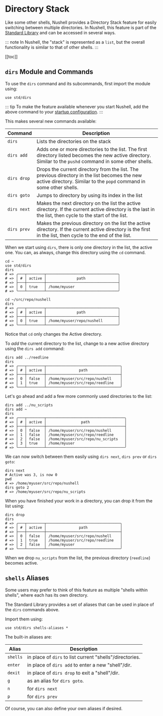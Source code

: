 # Directory Stack

Like some other shells, Nushell provides a Directory Stack feature for easily switching between multiple directories. In Nushell, this feature is part of the [Standard Library](./standard_library.md) and can be accessed in several ways.

::: note
In Nushell, the "stack" is represented as a `list`, but the overall functionality is similar to that of other shells.
:::

[[toc]]

## `dirs` Module and Commands

To use the `dirs` command and its subcommands, first import the module using:

```nu
use std/dirs
```

::: tip
To make the feature available whenever you start Nushell, add the above command to your [startup configuration](./configuration.md).
:::

This makes several new commands available:

| Command     | Description                                                                                                                                                         |
| ----------- | ------------------------------------------------------------------------------------------------------------------------------------------------------------------- |
| `dirs`      | Lists the directories on the stack                                                                                                                                  |
| `dirs add`  | Adds one or more directories to the list. The first directory listed becomes the new active directory. Similar to the `pushd` command in some other shells.         |
| `dirs drop` | Drops the current directory from the list. The previous directory in the list becomes the new active directory. Similar to the `popd` command in some other shells. |
| `dirs goto` | Jumps to directory by using its index in the list                                                                                                                   |
| `dirs next` | Makes the next directory on the list the active directory. If the current active directory is the last in the list, then cycle to the start of the list.            |
| `dirs prev` | Makes the previous directory on the list the active directory. If the current active directory is the first in the list, then cycle to the end of the list.         |

When we start using `dirs`, there is only one directory in the list, the active one. You can, as always, change this directory using the `cd` command.

```nu
cd ~
use std/dirs
dirs
# => ╭───┬────────┬─────────────────────────────────╮
# => │ # │ active │              path               │
# => ├───┼────────┼─────────────────────────────────┤
# => │ 0 │ true   │ /home/myuser                    │
# => ╰───┴────────┴─────────────────────────────────╯

cd ~/src/repo/nushell
dirs
# => ╭───┬────────┬─────────────────────────────────╮
# => │ # │ active │              path               │
# => ├───┼────────┼─────────────────────────────────┤
# => │ 0 │ true   │ /home/myuser/repo/nushell       │
# => ╰───┴────────┴─────────────────────────────────╯

```

Notice that `cd` only changes the Active directory.

To _add_ the current directory to the list, change to a new active directory using the `dirs add` command:

```nu
dirs add ../reedline
dirs
# => ╭───┬────────┬──────────────────────────────────╮
# => │ # │ active │               path               │
# => ├───┼────────┼──────────────────────────────────┤
# => │ 0 │ false  │ /home/myuser/src/repo/nushell    │
# => │ 1 │ true   │ /home/myuser/src/repo/reedline   │
# => ╰───┴────────┴──────────────────────────────────╯
```

Let's go ahead and add a few more commonly used directories to the list:

```nu
dirs add ../nu_scripts
dirs add ~
dirs
# => ╭───┬────────┬────────────────────────────────────╮
# => │ # │ active │                path                │
# => ├───┼────────┼────────────────────────────────────┤
# => │ 0 │ false  │ /home/myuser/src/repo/nushell      │
# => │ 1 │ false  │ /home/myuser/src/repo/reedline     │
# => │ 2 │ false  │ /home/myuser/src/repo/nu_scripts   │
# => │ 3 │ true   │ /home/myuser                       │
# => ╰───┴────────┴────────────────────────────────────╯
```

We can now switch between them easily using `dirs next`, `dirs prev` or `dirs goto`:

```nu
dirs next
# Active was 3, is now 0
pwd
# => /home/myuser/src/repo/nushell
dirs goto 2
# => /home/myuser/src/repo/nu_scripts
```

When you have finished your work in a directory, you can drop it from the list using:

```nu
dirs drop
dirs
# => ╭───┬────────┬──────────────────────────────────╮
# => │ # │ active │               path               │
# => ├───┼────────┼──────────────────────────────────┤
# => │ 0 │ false  │ /home/myuser/src/repo/nushell    │
# => │ 1 │ true   │ /home/myuser/src/repo/reedline   │
# => │ 2 │ false  │ /home/myuser                     │
# => ╰───┴────────┴──────────────────────────────────╯
```

When we drop `nu_scripts` from the list, the previous directory (`reedline`) becomes active.

## `shells` Aliases

Some users may prefer to think of this feature as multiple "shells within shells", where each has its own directory.

The Standard Library provides a set of aliases that can be used in place of the `dirs` commands above.

Import them using:

```nu
use std/dirs shells-aliases *
```

The built-in aliases are:

| Alias    | Description                                              |
| -------- | -------------------------------------------------------- |
| `shells` | in place of `dirs` to list current "shells"/directories. |
| `enter`  | in place of `dirs add` to enter a new "shell"/dir.       |
| `dexit`  | in place of `dirs drop` to exit a "shell"/dir.           |
| `g`      | as an alias for `dirs goto`.                             |
| `n`      | for `dirs next`                                          |
| `p`      | for `dirs prev`                                          |

Of course, you can also define your own aliases if desired.
